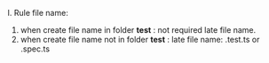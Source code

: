 I. Rule file name:
1. when create file name in folder __test__  : not required late file name.
2. when create file name not in folder __test__ : late file name: .test.ts or .spec.ts



